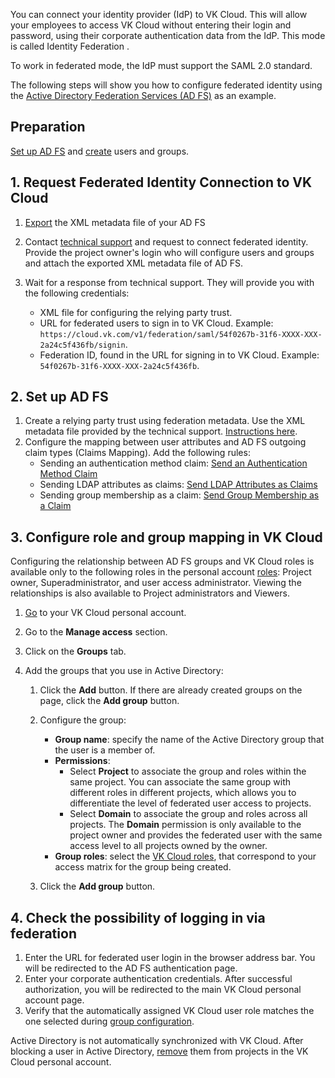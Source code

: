 You can connect your identity provider (IdP) to VK Cloud. This will allow your employees to access VK Cloud without entering their login and password, using their corporate authentication data from the IdP. This mode is called Identity Federation .

To work in federated mode, the IdP must support the SAML 2.0 standard.

The following steps will show you how to configure federated identity using the [Active Directory Federation Services (AD FS)](https://learn.microsoft.com/en-us/windows-server/identity/ad-fs/ad-fs-overview) as an example.

## Preparation

[Set up AD FS](https://learn.microsoft.com/ru-ru/windows-server/identity/ad-fs/ad-fs-deployment) and [create](https://learn.microsoft.com/en-us/powershell/module/activedirectory/add-adgroupmember?view=windowsserver2022-ps) users and groups.

## 1. Request Federated Identity Connection to VK Cloud

1. [Export](https://adfshelp.microsoft.com/MetadataExplorer/GetFederationMetadata) the XML metadata file of your AD FS
1. Contact [technical support](/en/contacts/) and request to connect federated identity. Provide the project owner's login who will configure users and groups and attach the exported XML metadata file of AD FS.

1. Wait for a response from technical support. They will provide you with the following credentials:

   - XML file for configuring the relying party trust.
   - URL for federated users to sign in to VK Cloud. Example: `https://cloud.vk.com/v1/federation/saml/54f0267b-31f6-XXXX-XXX-2a24c5f436fb/signin`.
   - Federation ID, found in the URL for signing in to VK Cloud. Example: `54f0267b-31f6-XXXX-XXX-2a24c5f436fb`.

## 2. Set up AD FS

1. Create a relying party trust using federation metadata. Use the XML metadata file provided by the technical support. [Instructions here](https://learn.microsoft.com/en-us/windows-server/identity/ad-fs/operations/create-a-relying-party-trust#to-create-a-claims-aware-relying-party-trust-using-federation-metadata).
2. Configure the mapping between user attributes and AD FS outgoing claim types (Claims Mapping). Add the following rules:
   - Sending an authentication method claim: [Send an Authentication Method Claim](https://learn.microsoft.com/en-us/windows-server/identity/ad-fs/operations/create-a-rule-to-send-an-authentication-method-claim)
   - Sending LDAP attributes as claims: [Send LDAP Attributes as Claims](https://learn.microsoft.com/en-us/windows-server/identity/ad-fs/operations/create-a-rule-to-send-ldap-attributes-as-claims)
   - Sending group membership as a claim: [Send Group Membership as a Claim](https://learn.microsoft.com/en-us/windows-server/identity/ad-fs/operations/create-a-rule-to-send-group-membership-as-a-claim)

## 3. Configure role and group mapping in VK Cloud

Configuring the relationship between AD FS groups and VK Cloud roles is available only to the following roles in the personal account [roles](../../concepts/rolesandpermissions): Project owner, Superadministrator, and user access administrator. Viewing the relationships is also available to Project administrators and Viewers.

1. [Go](https://cloud.vk.com/app/) to your VK Cloud personal account.
2. Go to the **Manage access** section.
3. Click on the **Groups** tab.
4. Add the groups that you use in Active Directory:

   1. Click the **Add** button. If there are already created groups on the page, click the **Add group** button.
   2. Configure the group:
      - **Group name**: specify the name of the Active Directory group that the user is a member of.
      - **Permissions**:
         - Select **Project** to associate the group and roles within the same project. You can associate the same group with different roles in different projects, which allows you to differentiate the level of federated user access to projects.
         - Select **Domain** to associate the group and roles across all projects. The **Domain** permission is only available to the project owner and provides the federated user with the same access level to all projects owned by the owner.
      - **Group roles**: select the [VK Cloud roles](../../concepts/rolesandpermissions/), that correspond to your access matrix for the group being created.

   1. Click the **Add group** button.

## 4. Check the possibility of logging in via federation

1. Enter the URL for federated user login in the browser address bar. You will be redirected to the AD FS authentication page.
2. Enter your corporate authentication credentials. After successful authorization, you will be redirected to the main VK Cloud personal account page.
3. Verify that the automatically assigned VK Cloud user role matches the one selected during [group configuration](#3_configure_role_and_group_mapping_in_vk_cloud).

<warn>

Active Directory is not automatically synchronized with VK Cloud. After blocking a user in Active Directory, [remove](/en/base/account/instructions/project-settings/access-manage#deleting_member) them from projects in the VK Cloud personal account.

</warn>
